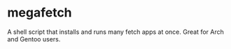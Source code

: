 # megafetch
A shell script that installs and runs many fetch apps at once. Great for Arch and Gentoo users.
